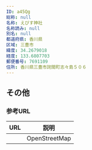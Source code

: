 ```yaml
---
ID: a45Qg
総称: null
名称: えびす神社
名称読み: null
別名: null
都道府県: 香川県
区域: 三豊市
緯度: 34.2679018
経度: 133.6807703
郵便番号: 7691109
住所: 香川県三豊市詫間町志々島５０６
---
```


## その他

### 参考URL

| URL | 説明          |
| --- | ------------- |
|     | OpenStreetMap |
